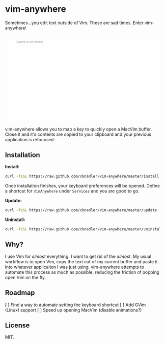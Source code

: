 # vim-anywhere

Sometimes...you edit text outside of Vim. These are sad times. Enter
vim-anywhere!

![demo](demo.gif)

vim-anywhere allows you to map a key to quickly open a MacVim buffer. Close it
and it's contents are copied to your clipboard and your previous application is
refocused.

## Installation

__Install:__

```bash
curl -fsSL https://raw.github.com/cknadler/vim-anywhere/master/install | sh
```

Once installation finishes, your keyboard preferences will be opened. Define
a shortcut for `VimAnywhere` under `Services` and you are good to go.

__Update:__

```bash
curl -fsSL https://raw.github.com/cknadler/vim-anywhere/master/update | sh
```

__Uninstall:__

```bash
curl -fsSL https://raw.github.com/cknadler/vim-anywhere/master/uninstall | sh
```

## Why?

I use Vim for _almost_ everything. I want to get rid of the _almost_. My usual
workflow is to open Vim, copy the text out of my current buffer and paste it
into whatever applicaiton I was just using. vim-anywhere attempts to automate
this process as much as possible, reducing the friction of popping open Vim on
the fly.

## Roadmap

[ ] Find a way to automate setting the keyboard shortcut
[ ] Add GVim (Linux) support
[ ] Speed up opening MacVim (disable animations?)

## License

MIT.
